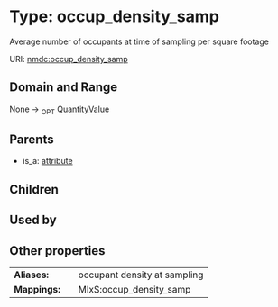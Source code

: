 
# Type: occup_density_samp


Average number of occupants at time of sampling per square footage

URI: [nmdc:occup_density_samp](https://microbiomedata/meta/occup_density_samp)


## Domain and Range

None ->  <sub>OPT</sub> [QuantityValue](QuantityValue.md)

## Parents

 *  is_a: [attribute](attribute.md)

## Children


## Used by


## Other properties

|  |  |  |
| --- | --- | --- |
| **Aliases:** | | occupant density at sampling |
| **Mappings:** | | MIxS:occup_density_samp |

